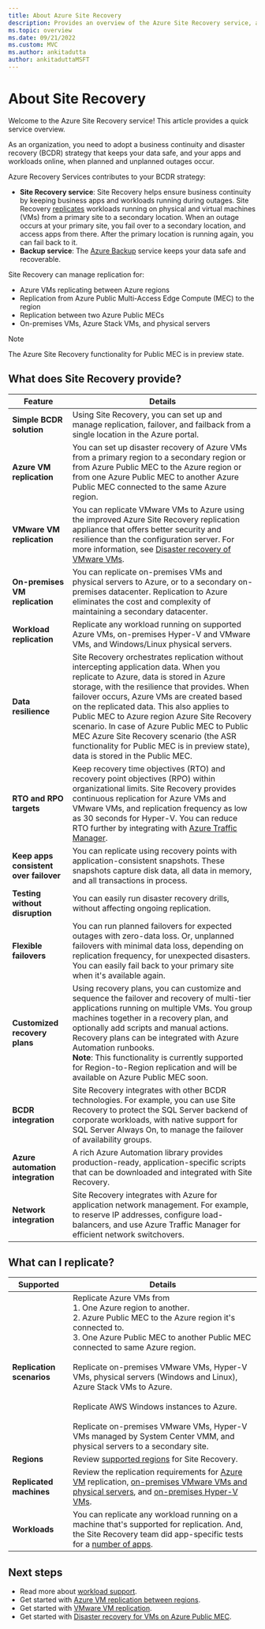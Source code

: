 ```yaml
---
title: About Azure Site Recovery
description: Provides an overview of the Azure Site Recovery service, and summarizes disaster recovery and migration deployment scenarios.
ms.topic: overview
ms.date: 09/21/2022
ms.custom: MVC
ms.author: ankitadutta
author: ankitaduttaMSFT
---
```


# About Site Recovery

Welcome to the Azure Site Recovery service! This article provides a quick service overview.

As an organization, you need to adopt a business continuity and disaster recovery (BCDR) strategy that keeps your data safe, and your apps and workloads online, when planned and unplanned outages occur.

Azure Recovery Services contributes to your BCDR strategy:

- **Site Recovery service**: Site Recovery helps ensure business continuity by keeping business apps and workloads running during outages. Site Recovery [replicates](azure-to-azure-quickstart.md) workloads running on physical and virtual machines (VMs) from a primary site to a secondary location. When an outage occurs at your primary site, you fail over to a secondary location, and access apps from there. After the primary location is running again, you can fail back to it.
- **Backup service**: The [Azure Backup](../backup/index.yml) service keeps your data safe and recoverable.

Site Recovery can manage replication for:

- Azure VMs replicating between Azure regions
- Replication from Azure Public Multi-Access Edge Compute (MEC) to the region 
- Replication between two Azure Public MECs 
- On-premises VMs, Azure Stack VMs, and physical servers

> [!NOTE]
> The Azure Site Recovery functionality for Public MEC is in preview state.

## What does Site Recovery provide?

**Feature** | **Details**
--- | ---
**Simple BCDR solution** | Using Site Recovery, you can set up and manage replication, failover, and failback from a single location in the Azure portal.
**Azure VM replication** | You can set up disaster recovery of Azure VMs from a primary region to a secondary region or from Azure Public MEC to the Azure region or from one Azure Public MEC to another Azure Public MEC connected to the same Azure region.
**VMware VM replication** | You can replicate VMware VMs to Azure using the improved Azure Site Recovery replication appliance that offers better security and resilience than the configuration server. For more information, see [Disaster recovery of VMware VMs](vmware-azure-about-disaster-recovery.md).
**On-premises VM replication** | You can replicate on-premises VMs and physical servers to Azure, or to a secondary on-premises datacenter. Replication to Azure eliminates the cost and complexity of maintaining a secondary datacenter.
**Workload replication** | Replicate any workload running on supported Azure VMs, on-premises Hyper-V and VMware VMs, and Windows/Linux physical servers.
**Data resilience** | Site Recovery orchestrates replication without intercepting application data. When you replicate to Azure, data is stored in Azure storage, with the resilience that provides. When failover occurs, Azure VMs are created based on the replicated data. This also applies to Public MEC to Azure region Azure Site Recovery scenario. In case of Azure Public MEC to Public MEC Azure Site Recovery scenario (the ASR functionality for Public MEC is in preview state), data is stored in the Public MEC.
**RTO and RPO targets** | Keep recovery time objectives (RTO) and recovery point objectives (RPO) within organizational limits. Site Recovery provides continuous replication for Azure VMs and VMware VMs, and replication frequency as low as 30 seconds for Hyper-V. You can reduce RTO further by integrating with [Azure Traffic Manager](https://azure.microsoft.com/blog/reduce-rto-by-using-azure-traffic-manager-with-azure-site-recovery/).
**Keep apps consistent over failover** | You can replicate using recovery points with application-consistent snapshots. These snapshots capture disk data, all data in memory, and all transactions in process.
**Testing without disruption** | You can easily run disaster recovery drills, without affecting ongoing replication.
**Flexible failovers** | You can run planned failovers for expected outages with zero-data loss. Or, unplanned failovers with minimal data loss, depending on replication frequency, for unexpected disasters. You can easily fail back to your primary site when it's available again.
**Customized recovery plans** | Using recovery plans, you can customize and sequence the failover and recovery of multi-tier applications running on multiple VMs. You group machines together in a recovery plan, and optionally add scripts and manual actions. Recovery plans can be integrated with Azure Automation runbooks.<br> **Note**: This functionality is currently supported for Region-to-Region replication and will be available on Azure Public MEC soon.
**BCDR integration** | Site Recovery integrates with other BCDR technologies. For example, you can use Site Recovery to protect the SQL Server backend of corporate workloads, with native support for SQL Server Always On, to manage the failover of availability groups.
**Azure automation integration** | A rich Azure Automation library provides production-ready, application-specific scripts that can be downloaded and integrated with Site Recovery.
**Network integration** | Site Recovery integrates with Azure for application network management. For example, to reserve IP addresses, configure load-balancers, and use Azure Traffic Manager for efficient network switchovers.

## What can I replicate?

**Supported** | **Details**
--- | ---
**Replication scenarios** | Replicate Azure VMs from <br/>1. One Azure region to another.<br/>2. Azure Public MEC to the Azure region it's connected to.<br/>3. One Azure Public MEC to another Public MEC connected to same Azure region.<br/><br/>  Replicate on-premises VMware VMs, Hyper-V VMs, physical servers (Windows and Linux), Azure Stack VMs to Azure.<br/><br/> Replicate AWS Windows instances to Azure.<br/><br/> Replicate on-premises VMware VMs, Hyper-V VMs managed by System Center VMM, and physical servers to a secondary site.
**Regions** | Review [supported regions](https://azure.microsoft.com/global-infrastructure/services/?products=site-recovery) for Site Recovery. |
**Replicated machines** | Review the replication requirements for [Azure VM](azure-to-azure-support-matrix.md#replicated-machine-operating-systems) replication, [on-premises VMware VMs and physical servers](vmware-physical-azure-support-matrix.md#replicated-machines), and [on-premises Hyper-V VMs](hyper-v-azure-support-matrix.md#replicated-vms).
**Workloads** | You can replicate any workload running on a machine that's supported for replication. And, the Site Recovery team did app-specific tests for a [number of apps](site-recovery-workload.md#workload-summary).

## Next steps

- Read more about [workload support](site-recovery-workload.md).
- Get started with [Azure VM replication between regions](azure-to-azure-quickstart.md).
- Get started with [VMware VM replication](vmware-azure-enable-replication.md).
- Get started with [Disaster recovery for VMs on Azure Public MEC](disaster-recovery-for-edge-zone-vm-tutorial.md).
